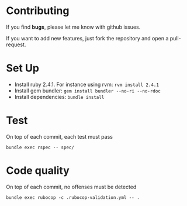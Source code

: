 # Contributing

If you find **bugs**, please let me know with github issues.

If you want to add new features, just fork the repository and open a pull-request.

# Set Up
* Install ruby 2.4.1. For instance using rvm: ```rvm install 2.4.1```
* Install gem bundler: ```gem install bundler --no-ri --no-rdoc```
* Install dependencies: ```bundle install```

# Test
On top of each commit, each test must pass
```
bundle exec rspec -- spec/
```

# Code quality
On top of each commit, no offenses must be detected
```
bundle exec rubocop -c .rubocop-validation.yml -- .
```
